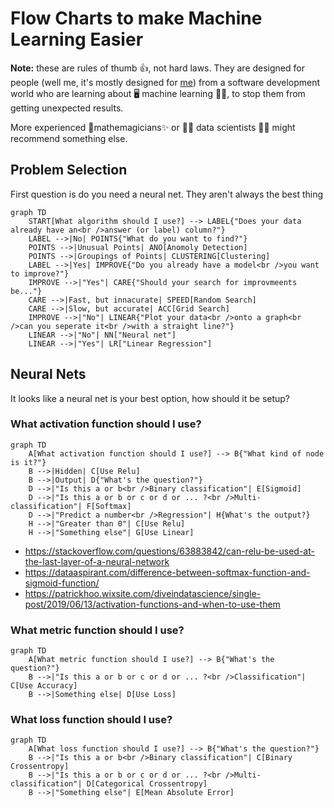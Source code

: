 # Flow Charts to make Machine Learning Easier

**Note:** these are rules of thumb 👍, not hard laws. They are designed for people (well me, it's mostly designed for [me](https://github.com/PurpleBooth)) from a software development world who are learning about 🖥️ machine learning 🧑‍🏫, to stop them from getting unexpected results. 

More experienced 🔢mathemagicians✨ or 👨‍🔬 data scientists 👩‍🔬 might recommend something else.

## Problem Selection

First question is do you need a neural net. They aren't always the best thing


```mermaid
graph TD
    START[What algorithm should I use?] --> LABEL{"Does your data already have an<br />answer (or label) column?"}
    LABEL -->|No| POINTS{"What do you want to find?"}
    POINTS -->|Unusual Points| ANO[Anomoly Detection]
    POINTS -->|Groupings of Points| CLUSTERING[Clustering]
    LABEL -->|Yes| IMPROVE{"Do you already have a model<br />you want to improve?"}
    IMPROVE -->|"Yes"| CARE{"Should your search for improvmeents be..."}
    CARE -->|Fast, but innacurate| SPEED[Random Search]
    CARE -->|Slow, but accurate| ACC[Grid Search]
    IMPROVE -->|"No"| LINEAR{"Plot your data<br />onto a graph<br />can you seperate it<br />with a straight line?"}
    LINEAR -->|"No"| NN["Neural net"]
    LINEAR -->|"Yes"| LR["Linear Regression"]
```


## Neural Nets

It looks like a neural net is your best option, how should it be setup?

### What activation function should I use?

```mermaid
graph TD
    A[What activation function should I use?] --> B{"What kind of node is it?"}
    B -->|Hidden| C[Use Relu]
    B -->|Output| D{"What's the question?"}
    D -->|"Is this a or b<br />Binary classification"| E[Sigmoid]
    D -->|"Is this a or b or c or d or ... ?<br />Multi-classification"| F[Softmax]
    D -->|"Predict a number<br />Regression"| H{What's the output?}
    H -->|"Greater than 0"| C[Use Relu]
    H -->|"Something else"| G[Use Linear]
```


*  https://stackoverflow.com/questions/63883842/can-relu-be-used-at-the-last-layer-of-a-neural-network
*  https://dataaspirant.com/difference-between-softmax-function-and-sigmoid-function/
*  https://patrickhoo.wixsite.com/diveindatascience/single-post/2019/06/13/activation-functions-and-when-to-use-them

### What metric function should I use?

```mermaid
graph TD
    A[What metric function should I use?] --> B{"What's the question?"}
    B -->|"Is this a or b or c or d or ... ?<br />Classification"| C[Use Accuracy]
    B -->|Something else| D[Use Loss]
```


### What loss function should I use?

```mermaid
graph TD
    A[What loss function should I use?] --> B{"What's the question?"}
    B -->|"Is this a or b<br />Binary classification"| C[Binary Crossentropy]
    B -->|"Is this a or b or c or d or ... ?<br />Multi-classification"| D[Categorical Crossentropy]
    B -->|"Something else"| E[Mean Absolute Error]
```
